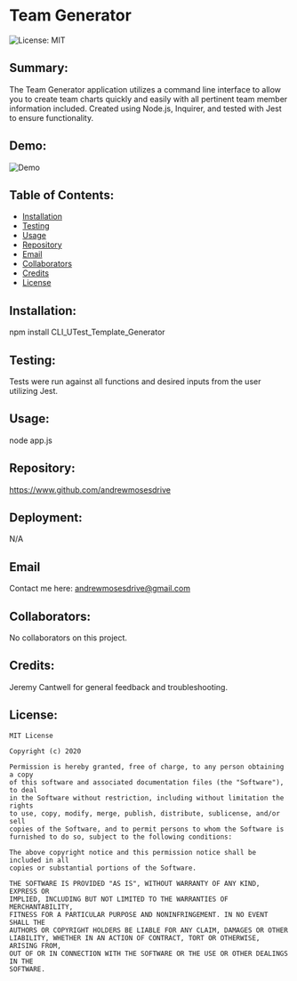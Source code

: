 # Team Generator 
  

  ![License: MIT](https://img.shields.io/badge/License-MIT-yellow.svg) 
## Summary:
  The Team Generator application utilizes a command line interface to allow you to create team charts quickly and easily with all pertinent team member information included. Created using Node.js, Inquirer, and tested with Jest to ensure functionality. 
  

  ## Demo:
  ![Demo](assets/walkthrough.gif)

  
  ## Table of Contents:
  * [Installation](#installation) 
  * [Testing](#testing)
  * [Usage](#usage)
  * [Repository](#repository)
  * [Email](#email)
  * [Collaborators](#collaborators)
  * [Credits](#credits)
  * [License](#license)
  
  ## Installation: 
  npm install CLI_UTest_Template_Generator 
  

  
  ## Testing: 
  Tests were run against all functions and desired inputs from the user utilizing Jest. 
  

  
  ## Usage: 
  node app.js
  

  
  ## Repository: 
  https://www.github.com/andrewmosesdrive 
  

  
  ## Deployment: 
  N/A 
  

  
  ## Email 
  Contact me here: 
  andrewmosesdrive@gmail.com
  

  
  ## Collaborators: 
  No collaborators on this project.
  

  
  ## Credits: 
  Jeremy Cantwell for general feedback and troubleshooting. 
  

  ## License:
    
    MIT License

    Copyright (c) 2020
    
    Permission is hereby granted, free of charge, to any person obtaining a copy
    of this software and associated documentation files (the "Software"), to deal
    in the Software without restriction, including without limitation the rights
    to use, copy, modify, merge, publish, distribute, sublicense, and/or sell
    copies of the Software, and to permit persons to whom the Software is
    furnished to do so, subject to the following conditions:
    
    The above copyright notice and this permission notice shall be included in all
    copies or substantial portions of the Software.
    
    THE SOFTWARE IS PROVIDED "AS IS", WITHOUT WARRANTY OF ANY KIND, EXPRESS OR
    IMPLIED, INCLUDING BUT NOT LIMITED TO THE WARRANTIES OF MERCHANTABILITY,
    FITNESS FOR A PARTICULAR PURPOSE AND NONINFRINGEMENT. IN NO EVENT SHALL THE
    AUTHORS OR COPYRIGHT HOLDERS BE LIABLE FOR ANY CLAIM, DAMAGES OR OTHER
    LIABILITY, WHETHER IN AN ACTION OF CONTRACT, TORT OR OTHERWISE, ARISING FROM,
    OUT OF OR IN CONNECTION WITH THE SOFTWARE OR THE USE OR OTHER DEALINGS IN THE
    SOFTWARE.